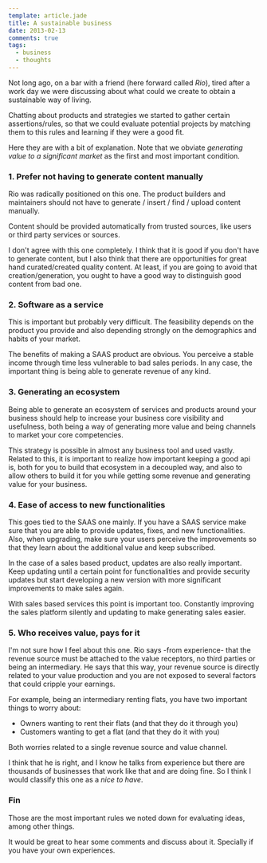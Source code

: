 ```yaml
---
template: article.jade
title: A sustainable business
date: 2013-02-13
comments: true
tags:
  - business
  - thoughts
---
```


Not long ago, on a bar with a friend (here forward called *Rio*), tired after
a work day we were discussing about what could we create to obtain
a sustainable way of living.

Chatting about products and strategies we started to gather certain
assertions/rules, so that we could evaluate potential projects by matching them
to this rules and learning if they were a good fit.

Here they are with a bit of explanation. Note that we obviate *generating value
to a significant market* as the first and most important condition.

### 1. Prefer not having to generate content manually

Rio was radically positioned on this one. The product builders and maintainers
should not have to generate / insert / find / upload content manually.

Content should be provided automatically from trusted sources, like users or
third party services or sources.

I don't agree with this one completely. I think that it is good if you don't
have to generate content, but I also think that there are opportunities for
great hand curated/created quality content. At least, if you are going to avoid
that creation/generation, you ought to have a good way to distinguish good
content from bad one.

### 2. Software as a service

This is important but probably very difficult. The feasibility depends on the
product you provide and also depending strongly on the demographics and habits
of your market.

The benefits of making a SAAS product are obvious. You perceive a stable income
through time less vulnerable to bad sales periods. In any case, the important
thing is being able to generate revenue of any kind.

### 3. Generating an ecosystem

Being able to generate an ecosystem of services and products around your
business should help to increase your business core visibility and usefulness,
both being a way of generating more value and being channels to market your
core competencies.

This strategy is possible in almost any business tool and used vastly. Related
to this, it is important to realize  how important keeping a good api is, both
for you to build that ecosystem in a decoupled way, and also to allow others to
build it for you while getting some revenue and generating value for your
business.

### 4. Ease of access to new functionalities

This goes tied to the SAAS one mainly. If you have a SAAS service make sure
that you are able to provide updates, fixes, and new functionalities. Also,
when upgrading, make sure your users perceive the improvements so that they
learn about the additional value and keep subscribed.

In the case of a sales based product, updates are also really important. Keep
updating until a certain point for functionalities and provide security updates
but start developing a new version with more significant improvements to make
sales again.

With sales based services this point is important too. Constantly improving the
sales platform silently and updating to make generating sales easier.

### 5. Who receives value, pays for it

I'm not sure how I feel about this one. Rio says -from experience- that the
revenue source must be attached to the value receptors, no third parties or
being an intermediary. He says that this way, your revenue source is directly
related to your value production and you are not exposed to several factors
that could cripple your earnings.

For example, being an intermediary renting flats, you have two important things
to worry about:

- Owners wanting to rent their flats (and that they do it through you)
- Customers wanting to get a flat (and that they do it with you)

Both worries related to a single revenue source and value channel.

I think that he is right, and I know he talks from experience but there are
thousands of businesses that work like that and are doing fine. So I think
I would classify this one as a *nice to have*.

### Fin

Those are the most important rules we noted down for evaluating ideas, among
other things.

It would be great to hear some comments and discuss about it. Specially if you
have your own experiences.

